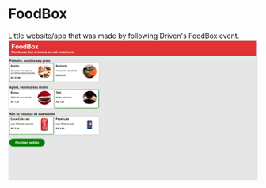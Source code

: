 # FoodBox

Little website/app that was made by following Driven's FoodBox event.
![FoodBox Screenshot](/images/screenshot.png)